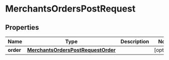 
# MerchantsOrdersPostRequest

## Properties
Name | Type | Description | Notes
------------ | ------------- | ------------- | -------------
**order** | [**MerchantsOrdersPostRequestOrder**](MerchantsOrdersPostRequestOrder.md) |  |  [optional]




